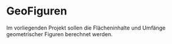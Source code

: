 # GeoFiguren
Im vorliegenden Projekt sollen die Flächeninhalte und Umfänge geometrischer Figuren
berechnet werden.
